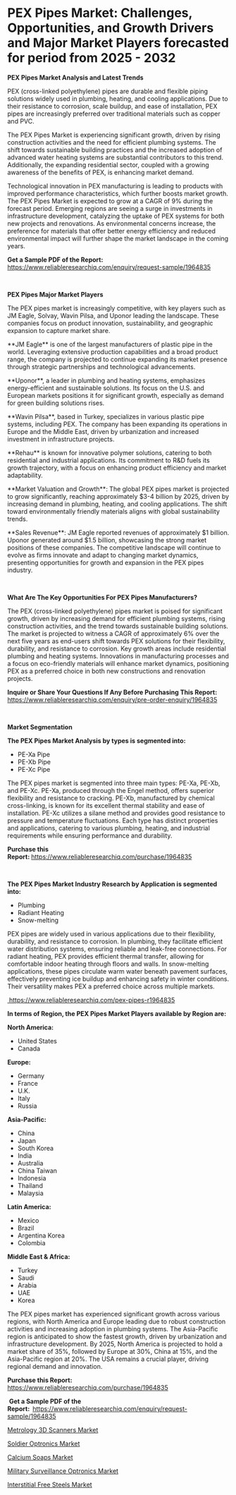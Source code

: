 <p><h1>PEX Pipes Market: Challenges, Opportunities, and Growth Drivers and Major Market Players forecasted for period from 2025 - 2032</h1></p><p><strong>PEX Pipes Market Analysis and Latest Trends</strong></p>
<p><p>PEX (cross-linked polyethylene) pipes are durable and flexible piping solutions widely used in plumbing, heating, and cooling applications. Due to their resistance to corrosion, scale buildup, and ease of installation, PEX pipes are increasingly preferred over traditional materials such as copper and PVC.</p><p>The PEX Pipes Market is experiencing significant growth, driven by rising construction activities and the need for efficient plumbing systems. The shift towards sustainable building practices and the increased adoption of advanced water heating systems are substantial contributors to this trend. Additionally, the expanding residential sector, coupled with a growing awareness of the benefits of PEX, is enhancing market demand.</p><p>Technological innovation in PEX manufacturing is leading to products with improved performance characteristics, which further boosts market growth. The PEX Pipes Market is expected to grow at a CAGR of 9% during the forecast period. Emerging regions are seeing a surge in investments in infrastructure development, catalyzing the uptake of PEX systems for both new projects and renovations. As environmental concerns increase, the preference for materials that offer better energy efficiency and reduced environmental impact will further shape the market landscape in the coming years.</p></p>
<p><strong>Get a Sample PDF of the Report:&nbsp;</strong> <a href="https://www.reliableresearchiq.com/enquiry/request-sample/1964835?utm_campaign=1876&utm_medium=2&utm_source=Github&utm_content=ia&utm_term=30012025&utm_id=pex-pipes">https://www.reliableresearchiq.com/enquiry/request-sample/1964835</a></p>
<p>&nbsp;</p>
<p><strong>PEX Pipes Major Market Players</strong></p>
<p><p>The PEX pipes market is increasingly competitive, with key players such as JM Eagle, Solvay, Wavin Pilsa, and Uponor leading the landscape. These companies focus on product innovation, sustainability, and geographic expansion to capture market share.</p><p>**JM Eagle** is one of the largest manufacturers of plastic pipe in the world. Leveraging extensive production capabilities and a broad product range, the company is projected to continue expanding its market presence through strategic partnerships and technological advancements.</p><p>**Uponor**, a leader in plumbing and heating systems, emphasizes energy-efficient and sustainable solutions. Its focus on the U.S. and European markets positions it for significant growth, especially as demand for green building solutions rises.</p><p>**Wavin Pilsa**, based in Turkey, specializes in various plastic pipe systems, including PEX. The company has been expanding its operations in Europe and the Middle East, driven by urbanization and increased investment in infrastructure projects.</p><p>**Rehau** is known for innovative polymer solutions, catering to both residential and industrial applications. Its commitment to R&D fuels its growth trajectory, with a focus on enhancing product efficiency and market adaptability.</p><p>**Market Valuation and Growth**: The global PEX pipes market is projected to grow significantly, reaching approximately $3-4 billion by 2025, driven by increasing demand in plumbing, heating, and cooling applications. The shift toward environmentally friendly materials aligns with global sustainability trends.</p><p>**Sales Revenue**: JM Eagle reported revenues of approximately $1 billion. Uponor generated around $1.5 billion, showcasing the strong market positions of these companies. The competitive landscape will continue to evolve as firms innovate and adapt to changing market dynamics, presenting opportunities for growth and expansion in the PEX pipes industry.</p></p>
<p>&nbsp;</p>
<p><strong>What Are The Key Opportunities For PEX Pipes Manufacturers?</strong></p>
<p><p>The PEX (cross-linked polyethylene) pipes market is poised for significant growth, driven by increasing demand for efficient plumbing systems, rising construction activities, and the trend towards sustainable building solutions. The market is projected to witness a CAGR of approximately 6% over the next five years as end-users shift towards PEX solutions for their flexibility, durability, and resistance to corrosion. Key growth areas include residential plumbing and heating systems. Innovations in manufacturing processes and a focus on eco-friendly materials will enhance market dynamics, positioning PEX as a preferred choice in both new constructions and renovation projects.</p></p>
<p><strong>Inquire or Share Your Questions If Any Before Purchasing This Report:</strong> <a href="https://www.reliableresearchiq.com/enquiry/pre-order-enquiry/1964835?utm_campaign=1876&utm_medium=2&utm_source=Github&utm_content=ia&utm_term=30012025&utm_id=pex-pipes">https://www.reliableresearchiq.com/enquiry/pre-order-enquiry/1964835</a></p>
<p>&nbsp;</p>
<p><strong>Market Segmentation</strong></p>
<p><strong>The PEX Pipes Market Analysis by types is segmented into:</strong></p>
<p><ul><li>PE-Xa Pipe</li><li>PE-Xb Pipe</li><li>PE-Xc Pipe</li></ul></p>
<p><p>The PEX pipes market is segmented into three main types: PE-Xa, PE-Xb, and PE-Xc. PE-Xa, produced through the Engel method, offers superior flexibility and resistance to cracking. PE-Xb, manufactured by chemical cross-linking, is known for its excellent thermal stability and ease of installation. PE-Xc utilizes a silane method and provides good resistance to pressure and temperature fluctuations. Each type has distinct properties and applications, catering to various plumbing, heating, and industrial requirements while ensuring performance and durability.</p></p>
<p><strong>Purchase this Report:&nbsp;</strong><a href="https://www.reliableresearchiq.com/purchase/1964835?utm_campaign=1876&utm_medium=2&utm_source=Github&utm_content=ia&utm_term=30012025&utm_id=pex-pipes">https://www.reliableresearchiq.com/purchase/1964835</a></p>
<p>&nbsp;</p>
<p><strong>The PEX Pipes Market Industry Research by Application is segmented into:</strong></p>
<p><ul><li>Plumbing</li><li>Radiant Heating</li><li>Snow-melting</li></ul></p>
<p><p>PEX pipes are widely used in various applications due to their flexibility, durability, and resistance to corrosion. In plumbing, they facilitate efficient water distribution systems, ensuring reliable and leak-free connections. For radiant heating, PEX provides efficient thermal transfer, allowing for comfortable indoor heating through floors and walls. In snow-melting applications, these pipes circulate warm water beneath pavement surfaces, effectively preventing ice buildup and enhancing safety in winter conditions. Their versatility makes PEX a preferred choice across multiple markets.</p></p>
<p><a href="https://www.reliableresearchiq.com/pex-pipes-r1964835?utm_campaign=1876&utm_medium=2&utm_source=Github&utm_content=ia&utm_term=30012025&utm_id=pex-pipes">&nbsp;https://www.reliableresearchiq.com/pex-pipes-r1964835</a></p>
<p><strong>In terms of Region, the PEX Pipes Market Players available by Region are:</strong></p>
<p>
    <p> <strong> North America: </strong>
        <ul>
            <li>United States</li>
            <li>Canada</li>
        </ul>
        </p> 
    <p> <strong> Europe: </strong>
        <ul>
            <li>Germany</li>
            <li>France</li>
            <li>U.K.</li>
            <li>Italy</li>
            <li>Russia</li>
        </ul>
        </p> 
    <p> <strong> Asia-Pacific: </strong>
        <ul>
            <li>China</li>
            <li>Japan</li>
            <li>South Korea</li>
            <li>India</li>
            <li>Australia</li>
            <li>China Taiwan</li>
            <li>Indonesia</li>
            <li>Thailand</li>
            <li>Malaysia</li>
        </ul>
        </p> 
    <p> <strong> Latin America: </strong>
        <ul>
            <li>Mexico</li>
            <li>Brazil</li>
            <li>Argentina Korea</li>
            <li>Colombia</li>
        </ul>
        </p> 
    <p> <strong> Middle East & Africa: </strong>
        <ul>
            <li>Turkey</li>
            <li>Saudi</li>
            <li>Arabia</li>
            <li>UAE</li>
            <li>Korea</li>
        </ul>
    </p>
    </p>
<p><p>The PEX pipes market has experienced significant growth across various regions, with North America and Europe leading due to robust construction activities and increasing adoption in plumbing systems. The Asia-Pacific region is anticipated to show the fastest growth, driven by urbanization and infrastructure development. By 2025, North America is projected to hold a market share of 35%, followed by Europe at 30%, China at 15%, and the Asia-Pacific region at 20%. The USA remains a crucial player, driving regional demand and innovation.</p></p>
<p><strong>Purchase this Report: </strong><a href="https://www.reliableresearchiq.com/purchase/1964835?utm_campaign=1876&utm_medium=2&utm_source=Github&utm_content=ia&utm_term=30012025&utm_id=pex-pipes">https://www.reliableresearchiq.com/purchase/1964835</a></p>
<p>&nbsp;<strong>Get a Sample PDF of the Report:&nbsp;&nbsp;</strong><a href="https://www.reliableresearchiq.com/enquiry/request-sample/1964835?utm_campaign=1876&utm_medium=2&utm_source=Github&utm_content=ia&utm_term=30012025&utm_id=pex-pipes">https://www.reliableresearchiq.com/enquiry/request-sample/1964835</a></p>
<p><strong></strong></p>
<p><p><a href="https://www.linkedin.com/pulse/metrology-3d-scanners-market-growth-key-factors-driving-prpif?utm_campaign=1876&utm_medium=2&utm_source=Github&utm_content=ia&utm_term=30012025&utm_id=pex-pipes">Metrology 3D Scanners Market</a></p><p><a href="https://www.linkedin.com/pulse/global-perspective-soldier-optronics-market-aforecastcagr-8tzyc?utm_campaign=1876&utm_medium=2&utm_source=Github&utm_content=ia&utm_term=30012025&utm_id=pex-pipes">Soldier Optronics Market</a></p><p><a href="https://github.com/petbigbeepjn/Market-Research-Report-List-1/blob/main/calcium-soaps-market.md?utm_campaign=1876&utm_medium=2&utm_source=Github&utm_content=ia&utm_term=30012025&utm_id=pex-pipes">Calcium Soaps Market</a></p><p><a href="https://www.linkedin.com/pulse/examining-military-surveillance-optronicsmarket-factorsinfluencing-tefoe?utm_campaign=1876&utm_medium=2&utm_source=Github&utm_content=ia&utm_term=30012025&utm_id=pex-pipes">Military Surveillance Optronics Market</a></p><p><a href="https://github.com/luckyshygirl/Market-Research-Report-List-7/blob/main/interstitial-free-steels-market.md?utm_campaign=1876&utm_medium=2&utm_source=Github&utm_content=ia&utm_term=30012025&utm_id=pex-pipes">Interstitial Free Steels Market</a></p></p>